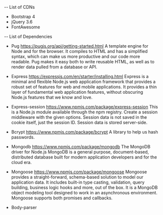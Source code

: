 -- List of CDNs

-   Bootstrap 4
-   jQuery 3.6
-   FontAwesome

-- List of Dependencies

-   Pug
    https://pugjs.org/api/getting-started.html
    A template engine for Node and for the browser. It compiles to HTML and has a simplified syntax, which can make us more productive and our code more readable. Pug makes it easy both to write reusable HTML, as well as to render data pulled from a database or API.

-   Express
    https://expressjs.com/en/starter/installing.html
    Express is a minimal and flexible Node.js web application framework that provides a robust set of features for web and mobile applications.
    It provides a thin layer of fundamental web application features, without obscuring Node.js features that we know and love.

-   Express-session
    https://www.npmjs.com/package/express-session
    This is a Node.js module available through the npm registry.
    Create a session middleware with the given options. Session data is not saved in the cookie itself, just the session ID. Session data is stored server-side.

-   Bcrypt
    https://www.npmjs.com/package/bcrypt
    A library to help us hash passwords.

-   Mongodb
    https://www.npmjs.com/package/mongodb
    The MongoDB driver for Node.js
    MongoDB is a general purpose, document-based, distributed database built for modern application developers and for the cloud era.

-   Mongoose
    https://www.npmjs.com/package/mongoose
    Mongoose provides a straight-forward, schema-based solution to model our application data. It includes built-in type casting, validation, query building, business logic hooks and more, out of the box.
    It is a MongoDB object modeling tool designed to work in an asynchronous environment. Mongoose supports both promises and callbacks.

- Body-parser
